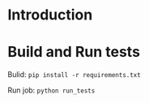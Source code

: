 # Introduction

# Build and Run tests
Bulid:
`pip install -r requirements.txt`

Run job:
`python run_tests`